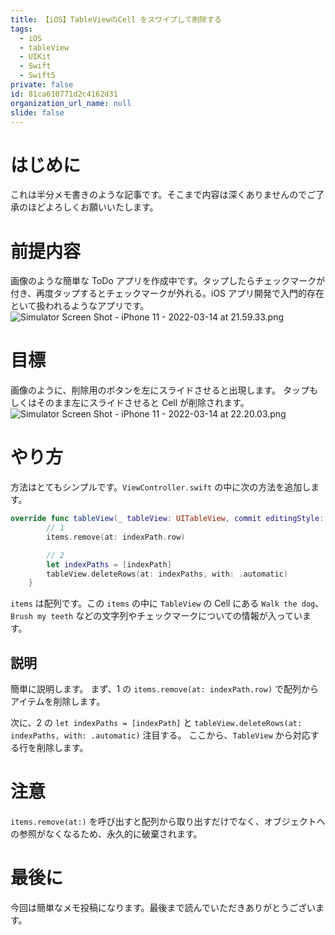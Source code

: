 ```yaml
---
title: 【iOS】TableViewのCell をスワイプして削除する
tags:
  - iOS
  - tableView
  - UIKit
  - Swift
  - Swift5
private: false
id: 81ca610771d2c4162d31
organization_url_name: null
slide: false
---
```

# はじめに
これは半分メモ書きのような記事です。そこまで内容は深くありませんのでご了承のほどよろしくお願いいたします。

# 前提内容
画像のような簡単な ToDo アプリを作成中です。タップしたらチェックマークが付き、再度タップするとチェックマークが外れる。iOS アプリ開発で入門的存在といて扱われるようなアプリです。
![Simulator Screen Shot - iPhone 11 - 2022-03-14 at 21.59.33.png](https://qiita-image-store.s3.ap-northeast-1.amazonaws.com/0/707293/ed2a8233-c749-278d-6758-b5aab3927da5.png)

# 目標
画像のように、削除用のボタンを左にスライドさせると出現します。
タップもしくはそのまま左にスライドさせると Cell が削除されます。
![Simulator Screen Shot - iPhone 11 - 2022-03-14 at 22.20.03.png](https://qiita-image-store.s3.ap-northeast-1.amazonaws.com/0/707293/1dd52103-259e-0d90-19df-3fe39cd8b5f9.png)

# やり方
方法はとてもシンプルです。``ViewController.swift`` の中に次の方法を追加します。
```swift
override func tableView(_ tableView: UITableView, commit editingStyle: UITableViewCell.EditingStyle, forRowAt indexPath: IndexPath) {
        // 1
        items.remove(at: indexPath.row)

        // 2
        let indexPaths = [indexPath]
        tableView.deleteRows(at: indexPaths, with: .automatic)
    }

```
`items` は配列です。この `items` の中に `TableView` の Cell にある `Walk the dog`、`Brush my teeth` などの文字列やチェックマークについての情報が入っています。

## 説明
簡単に説明します。
まず、1 の `items.remove(at: indexPath.row)` で配列からアイテムを削除します。

次に、2 の `let indexPaths = [indexPath]` と `tableView.deleteRows(at: indexPaths, with: .automatic)` 注目する。
ここから、`TableView` から対応する行を削除します。

# 注意
`items.remove(at:)` を呼び出すと配列から取り出すだけでなく、オブジェクトへの参照がなくなるため、永久的に破棄されます。

# 最後に
今回は簡単なメモ投稿になります。最後まで読んでいただきありがとうございます。

